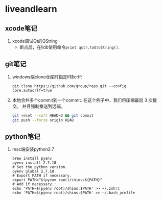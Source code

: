 # liveandlearn

## xcode笔记
1. xcode调试Qt的QString
   - 断点后，在lldb使用命令`print qstr.toStdString()`.

## git笔记

1. windows端clone仓库时指定lf转crlf:
   ```
   git clone https://github.com/group/repo.git --config core.autocrlf=true 
   ```
2. 本地合并多个commit到一个commit. 在这个例子中，我们将压缩最后 3 次提交。 并且强制推送到远端。
   ```bash
   git reset --soft HEAD~3 && git commit
   git push --force origin HEAD
   ```

## python笔记

1. mac端安装python2.7
   ```
   brew install pyenv
   pyenv install 2.7.18
   # Set the python version.
   pyenv global 2.7.18
   # Export PATH if necessary.
   export PATH="$(pyenv root)/shims:${PATH}"
   # Add if necessary.:
   echo 'PATH=$(pyenv root)/shims:$PATH' >> ~/.zshrc
   echo 'PATH=$(pyenv root)/shims:$PATH' >> ~/.bash_profile
   ```
